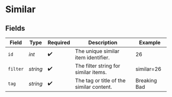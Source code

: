 # Similar


## Fields

| Field                                    | Type                                     | Required                                 | Description                              | Example                                  |
| ---------------------------------------- | ---------------------------------------- | ---------------------------------------- | ---------------------------------------- | ---------------------------------------- |
| `id`                                     | *int*                                    | :heavy_check_mark:                       | The unique similar item identifier.      | 26                                       |
| `filter`                                 | *string*                                 | :heavy_check_mark:                       | The filter string for similar items.     | similar=26                               |
| `tag`                                    | *string*                                 | :heavy_check_mark:                       | The tag or title of the similar content. | Breaking Bad                             |